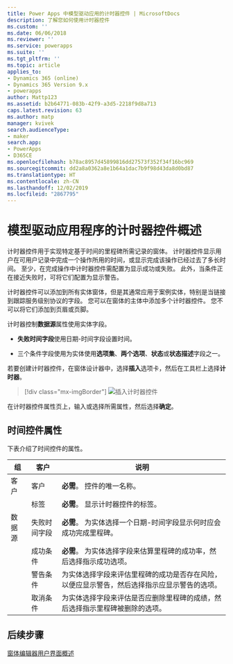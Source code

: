```yaml
---
title: Power Apps 中模型驱动应用的计时器控件 | MicrosoftDocs
description: 了解您如何使用计时器控件
ms.custom: ''
ms.date: 06/06/2018
ms.reviewer: ''
ms.service: powerapps
ms.suite: ''
ms.tgt_pltfrm: ''
ms.topic: article
applies_to:
- Dynamics 365 (online)
- Dynamics 365 Version 9.x
- powerapps
author: Mattp123
ms.assetid: b2b64771-083b-42f9-a3d5-2218f9d8a713
caps.latest.revision: 63
ms.author: matp
manager: kvivek
search.audienceType:
- maker
search.app:
- PowerApps
- D365CE
ms.openlocfilehash: b78ac8957d45899816dd27573f352f34f16bc969
ms.sourcegitcommit: dd2a8a0362a8e1b64a1dac7b9f98d43da8d0bd87
ms.translationtype: HT
ms.contentlocale: zh-CN
ms.lasthandoff: 12/02/2019
ms.locfileid: "2867795"
---
```

# <a name="model-driven-app-timer-control-overview"></a>模型驱动应用程序的计时器控件概述

 计时器控件用于实现特定基于时间的里程碑所需记录的窗体。 计时器控件显示用户在可用户记录中完成一个操作所用的时间，或显示完成该操作已经过去了多长时间。 至少，在完成操作中计时器控件需配置为显示成功或失败。 此外，当条件正在接近失败时，可将它们配置为显示警告。  
  
 计时器控件可以添加到所有实体窗体，但是其通常应用于案例实体，特别是当链接到跟踪服务级别协议的字段。 您可以在窗体的主体中添加多个计时器控件。 您不可以将它们添加到页眉或页脚。  
  
 计时器控制**数据源**属性使用实体字段。  
  
-   **失败时间字段**使用日期-时间字段设置时间。  
  
-   三个条件字段使用为实体使用**选项集**、**两个选项**、**状态**或**状态描述**字段之一。  

若要创建计时器控件，在窗体设计器中，选择**插入**选项卡，然后在工具栏上选择**计时器**。 

  > [!div class="mx-imgBorder"] 
  > ![插入计时器控件](media/insert-timer-control.png)

在计时器控件属性页上，输入或选择所需属性，然后选择**确定**。 

  
<a name="BKMK_TimerControlProperties"></a>   

## <a name="timer-control-properties"></a>时间控件属性  
 下表介绍了时间控件的属性。  
  
|组|客户|说明|  
|-----------|----------|-----------------|  
|客户|客户|**必需**。 控件的唯一名称。|  
||标签|**必需**。 显示计时器控件的标签。|  
|数据源|失败时间字段|**必需**。 为实体选择一个日期-时间字段显示何时应会成功完成里程碑。|  
||成功条件|**必需**。 为实体选择字段来估算里程碑的成功率，然后选择指示成功选项。|  
||警告条件|为实体选择字段来评估里程碑的成功是否存在风险，以便应显示警告，然后选择指示应显示警告的选项。|  
||取消条件|为实体选择字段来评估是否应删除里程碑的成绩，然后选择指示里程碑被删除的选项。|  

## <a name="next-steps"></a>后续步骤

[窗体编辑器用户界面概述](form-editor-user-interface-legacy.md)
